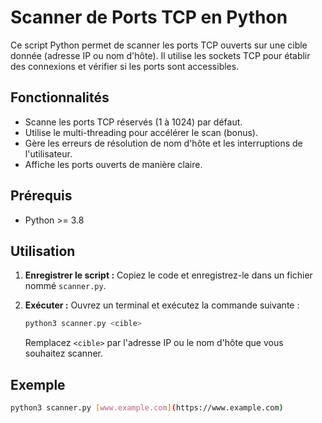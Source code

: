 # Scanner de Ports TCP en Python

Ce script Python permet de scanner les ports TCP ouverts sur une cible donnée (adresse IP ou nom d'hôte). Il utilise les sockets TCP pour établir des connexions et vérifier si les ports sont accessibles.

## Fonctionnalités

*   Scanne les ports TCP réservés (1 à 1024) par défaut.
*   Utilise le multi-threading pour accélérer le scan (bonus).
*   Gère les erreurs de résolution de nom d'hôte et les interruptions de l'utilisateur.
*   Affiche les ports ouverts de manière claire.

## Prérequis

*   Python >= 3.8

## Utilisation

1.  **Enregistrer le script :** Copiez le code et enregistrez-le dans un fichier nommé `scanner.py`.
2.  **Exécuter :** Ouvrez un terminal et exécutez la commande suivante :

    ```bash
    python3 scanner.py <cible>
    ```

    Remplacez `<cible>` par l'adresse IP ou le nom d'hôte que vous souhaitez scanner.

## Exemple

```bash
python3 scanner.py [www.example.com](https://www.example.com)
